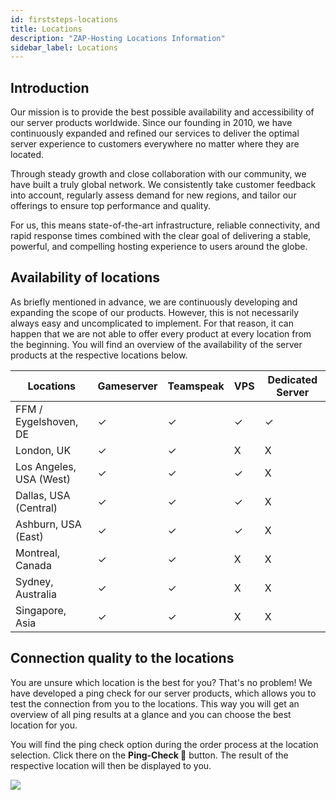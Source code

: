 ```yaml
---
id: firststeps-locations
title: Locations
description: "ZAP-Hosting Locations Information"
sidebar_label: Locations
---
```




## Introduction

Our mission is to provide the best possible availability and accessibility of our server products worldwide. Since our founding in 2010, we have continuously expanded and refined our services to deliver the optimal server experience to customers everywhere no matter where they are located.  

Through steady growth and close collaboration with our community, we have built a truly global network. We consistently take customer feedback into account, regularly assess demand for new regions, and tailor our offerings to ensure top performance and quality.  

For us, this means state-of-the-art infrastructure, reliable connectivity, and rapid response times combined with the clear goal of delivering a stable, powerful, and compelling hosting experience to users around the globe.



## Availability of locations

As briefly mentioned in advance, we are continuously developing and expanding the scope of our products. However, this is not necessarily always easy and uncomplicated to implement. For that reason, it can happen that we are not able to offer every product at every location from the beginning. You will find an overview of the availability of the server products at the respective locations below. 

| Locations               | Gameserver | Teamspeak | VPS | Dedicated Server |
| ----------------------- | ---------- | --------- | ----------- | ---------------- |
| FFM / Eygelshoven, DE   | ✓          | ✓         | ✓           | ✓                |
| London, UK              | ✓          | ✓         | X           | X                |
| Los Angeles, USA (West) | ✓          | ✓         | ✓           | X                |
| Dallas, USA (Central)   | ✓          | ✓         | ✓           | X                |
| Ashburn, USA (East)     | ✓          | ✓         | ✓           | X                |
| Montreal, Canada        | ✓          | ✓         | X           | X                |
| Sydney, Australia       | ✓          | ✓         | X           | X                |
| Singapore, Asia         | ✓          | ✓         | X           | X                |



## Connection quality to the locations

You are unsure which location is the best for you? That's no problem! We have developed a ping check for our server products, which allows you to test the connection from you to the locations. This way you will get an overview of all ping results at a glance and you can choose the best location for you. 

You will find the ping check option during the order process at the location selection. Click there on the **Ping-Check 🚀** button. The result of the respective location will then be displayed to you. 

![](https://screensaver01.zap-hosting.com/index.php/s/9q9X3tFrjbWkitD/preview)
